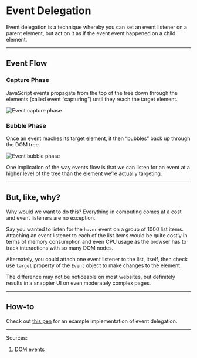 # Event Delegation

Event delegation is a technique whereby you can set an event listener on a parent element, but act on it as if the event event happened on a child element.

------

## Event Flow

### Capture Phase

JavaScript events propagate from the top of the tree down through the elements (called event “capturing”) until they reach the target element.

![Event capture phase](https://github.com/segdeha/pdxcodeguild/blob/master/3.%20JavaScript/assets/event-flow-capture.png?raw=true)

### Bubble Phase

Once an event reaches its target element, it then “bubbles” back up through the DOM tree.

![Event bubble phase](https://github.com/segdeha/pdxcodeguild/blob/master/3.%20JavaScript/assets/event-flow-bubble.png?raw=true)

One implication of the way events flow is that we can listen for an event at a higher level of the tree than the element we’re actually targeting.

------

## But, like, why?

Why would we want to do this? Everything in computing comes at a cost and event listeners are no exception.

Say you wanted to listen for the `hover` event on a group of 1000 list items. Attaching an event listener to each of the list items would be quite costly in terms of memory consumption and even CPU usage as the browser has to track interactions with so many DOM nodes.

Alternately, you could attach one event listener to the list, itself, then check use `target` property of the `Event` object to make changes to the element.

The difference may not be noticeable on most websites, but definitely results in a snappier UI on even moderately complex pages.

------

## How-to

Check out [this pen](http://codepen.io/segdeha/pen/aZZzjr) for an example implementation of event delegation. 

------

Sources:

1. [DOM events](https://en.wikipedia.org/wiki/DOM_events)
